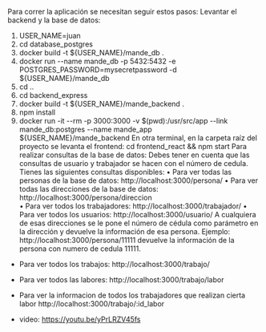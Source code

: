 Para correr la aplicación se necesitan seguir estos pasos:
Levantar el backend y la base de datos:
1.	USER_NAME=juan
2.	cd database_postgres
3.	docker build -t ${USER_NAME}/mande_db .
4.	docker run --name mande_db -p 5432:5432 -e POSTGRES_PASSWORD=mysecretpassword -d ${USER_NAME}/mande_db
5.	cd ..
6.	cd backend_express
7.	docker build -t ${USER_NAME}/mande_backend .
8.	npm install
9.	docker run -it --rm -p 3000:3000 -v $(pwd):/usr/src/app --link mande_db:postgres --name mande_app ${USER_NAME}/mande_backend
En otra terminal, en la carpeta raíz del proyecto se levanta el frontend:
cd frontend_react && npm start
Para realizar consultas de la base de datos:
Debes tener en cuenta que las consultas de usuario y trabajador se hacen con el número de cedula. Tienes las siguientes consultas disponibles: 
•	Para ver todas las personas de la base de datos:
http://localhost:3000/persona/
•	Para ver todas las direcciones de la base de datos:
http://localhost:3000/persona/direccion  
•	Para ver todos los trabajadores:
http://localhost:3000/trabajador/ 
•	Para ver todos los usuarios:
http://localhost:3000/usuario/ 
A cualquiera de esas direcciones se le pone el número de cédula como parámetro en la dirección y devuelve la información de esa persona. Ejemplo: 
http://localhost:3000/persona/11111 devuelve la información de la persona con numero de cedula 11111.

*  Para ver todos los trabajos:
http://localhost:3000/trabajo/
*  Para ver todos las labores:
http://localhost:3000/trabajo/labor
*  Para ver la informacion de todos los trabajadores que realizan cierta labor 
http://localhost:3000/trabajo/:id_labor

* video: https://youtu.be/yPrLRZV45fs  
